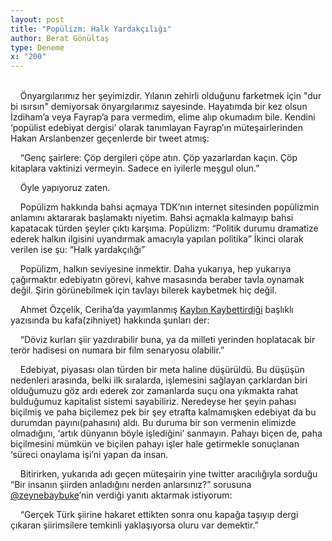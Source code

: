 ```yaml
---
layout: post
title: "Popülizm: Halk Yardakçılığı"
author: Berat Gönültaş
type: Deneme
x: "200"
---
```

<br/>
&nbsp;&nbsp;&nbsp;&nbsp;Önyargılarımız her şeyimizdir. Yılanın zehirli olduğunu farketmek için "dur bi ısırsın" demiyorsak önyargılarımız sayesinde. Hayatımda bir kez olsun İzdiham’a veya Fayrap’a para vermedim, elime alıp okumadım bile. Kendini ‘popülist edebiyat dergisi’ olarak tanımlayan Fayrap’ın müteşairlerinden Hakan Arslanbenzer geçenlerde bir tweet atmış:

&nbsp;&nbsp;&nbsp;&nbsp;“Genç şairlere: Çöp dergileri çöpe atın. Çöp yazarlardan kaçın. Çöp kitaplara vaktinizi vermeyin. Sadece en iyilerle meşgul olun.”

&nbsp;&nbsp;&nbsp;&nbsp;Öyle yapıyoruz zaten.

&nbsp;&nbsp;&nbsp;&nbsp;Popülizm hakkında bahsi açmaya TDK’nın internet sitesinden popülizmin anlamını aktararak başlamaktı niyetim. Bahsi açmakla kalmayıp bahsi kapatacak türden şeyler çıktı karşıma. Popülizm: “Politik durumu dramatize ederek halkın ilgisini uyandırmak amacıyla yapılan politika” İkinci olarak verilen ise şu: “Halk yardakçılığı”

&nbsp;&nbsp;&nbsp;&nbsp;Popülizm, halkın seviyesine inmektir. Daha yukarıya, hep yukarıya çağırmaktır edebiyatın görevi, kahve masasında beraber tavla oynamak değil. Şirin görünebilmek için tavlayı bilerek kaybetmek hiç değil.

&nbsp;&nbsp;&nbsp;&nbsp;Ahmet Özçelik, Ceriha’da yayımlanmış <a href="http://www.ceriha.com/2017/01/11/kaybin-kaybettirdigi.html" target="_blank">Kaybın Kaybettirdiği</a> başlıklı yazısında bu kafa(zihniyet) hakkında şunları der:

&nbsp;&nbsp;&nbsp;&nbsp;“Döviz kurları şiir yazdırabilir buna, ya da milleti yerinden hoplatacak bir terör hadisesi on numara bir film senaryosu olabilir.”

&nbsp;&nbsp;&nbsp;&nbsp;Edebiyat, piyasası olan türden bir meta haline düşürüldü. Bu düşüşün nedenleri arasında, belki ilk sıralarda, işlemesini sağlayan çarklardan biri olduğumuzu göz ardı ederek zor zamanlarda suçu ona yıkmakta rahat bulduğumuz kapitalist sistemi sayabiliriz. Neredeyse her şeyin pahası biçilmiş ve paha biçilemez pek bir şey etrafta kalmamışken edebiyat da bu durumdan payını(pahasını) aldı. Bu duruma bir son vermenin elimizde olmadığını, ‘artık dünyanın böyle işlediğini’ sanmayın. Pahayı biçen de, paha biçilmesini mümkün ve biçilen pahayı işler hale getirmekle sonuçlanan ‘süreci onaylama işi’ni yapan da insan.

&nbsp;&nbsp;&nbsp;&nbsp;Bitirirken, yukarıda adı geçen müteşairin yine twitter aracılığıyla sorduğu “Bir insanın şiirden anladığını nerden anlarsınız?” sorusuna <a href="https://twitter.com/zeynebaybuke" target="_blank">@zeynebaybuke</a>’nin verdiği yanıtı aktarmak istiyorum:

&nbsp;&nbsp;&nbsp;&nbsp;“Gerçek Türk şiirine hakaret ettikten sonra onu kapağa taşıyıp dergi çıkaran şiirimsilere temkinli yaklaşıyorsa oluru var demektir.”

